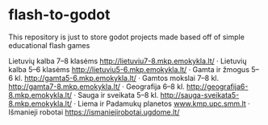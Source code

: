 # flash-to-godot
 This repository is just to store godot projects made based off of simple educational flash games

Lietuvių kalba 7–8 klasėms http://lietuviu7-8.mkp.emokykla.lt/ · 
Lietuvių kalba 5–6 klasėms http://lietuviu5-6.mkp.emokykla.lt/ · 
Gamta ir žmogus 5–6 kl. http://gamta5-6.mkp.emokykla.lt/ · 
Gamtos mokslai 7–8 kl. http://gamta7-8.mkp.emokykla.lt/ · 
Geografija 6–8 kl. http://geografija6-8.mkp.emokykla.lt/ · 
Sauga ir sveikata 5–8 kl. http://sauga-sveikata5-8.mkp.emokykla.lt/ · 
Liema ir Padamukų planetos www.kmp.upc.smm.lt · 
Išmanieji robotai https://ismaniejirobotai.ugdome.lt/
